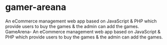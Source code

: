# gamer-areana
An eCommerce management web app based on JavaScript &amp; PHP which provide users to buy the games &amp; the admin can add the games.  
GameArena- An eCommerce management web app based on JavaScript & PHP which provide users to buy the games & the admin can add the games.    
